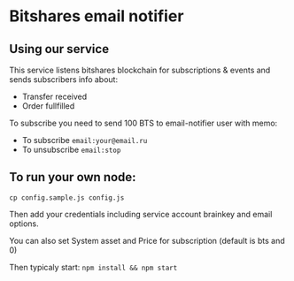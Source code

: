 # Bitshares email notifier
## Using our service

This service listens bitshares blockchain for subscriptions & events and sends subscribers info about:
- Transfer received
- Order fullfilled

To subscribe you need to send 100 BTS to email-notifier user with memo:
- To subscribe
``
email:your@email.ru 
``
- To unsubscribe
``
email:stop
``

## To run your own node:
``
cp config.sample.js config.js
``

Then add your credentials including service account brainkey and email options.

You can also set System asset and Price for subscription (default is bts and 0)

Then typicaly start:
``
npm install && npm start
``
